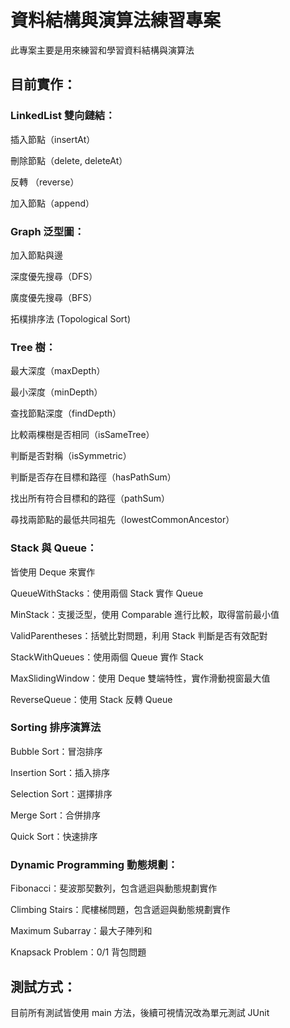 # 資料結構與演算法練習專案
此專案主要是用來練習和學習資料結構與演算法

## 目前實作：
### LinkedList 雙向鏈結：

插入節點（insertAt）

刪除節點（delete, deleteAt）

反轉    （reverse）

加入節點（append）

### Graph 泛型圖：

加入節點與邊

深度優先搜尋（DFS）

廣度優先搜尋（BFS）

拓樸排序法   (Topological Sort)

### Tree 樹：

最大深度（maxDepth）

最小深度（minDepth）

查找節點深度（findDepth）

比較兩棵樹是否相同（isSameTree）

判斷是否對稱（isSymmetric）

判斷是否存在目標和路徑（hasPathSum）

找出所有符合目標和的路徑（pathSum）

尋找兩節點的最低共同祖先（lowestCommonAncestor）

### Stack 與 Queue：

皆使用 Deque 來實作

QueueWithStacks：使用兩個 Stack 實作 Queue

MinStack<T>：支援泛型，使用 Comparable<T> 進行比較，取得當前最小值

ValidParentheses：括號比對問題，利用 Stack 判斷是否有效配對

StackWithQueues：使用兩個 Queue 實作 Stack

MaxSlidingWindow：使用 Deque 雙端特性，實作滑動視窗最大值

ReverseQueue：使用 Stack 反轉 Queue

### Sorting 排序演算法

Bubble Sort：冒泡排序

Insertion Sort：插入排序

Selection Sort：選擇排序

Merge Sort：合併排序

Quick Sort：快速排序

### Dynamic Programming 動態規劃：

Fibonacci：斐波那契數列，包含遞迴與動態規劃實作

Climbing Stairs：爬樓梯問題，包含遞迴與動態規劃實作

Maximum Subarray：最大子陣列和

Knapsack Problem：0/1 背包問題

## 測試方式：

目前所有測試皆使用 main 方法，後續可視情況改為單元測試 JUnit
